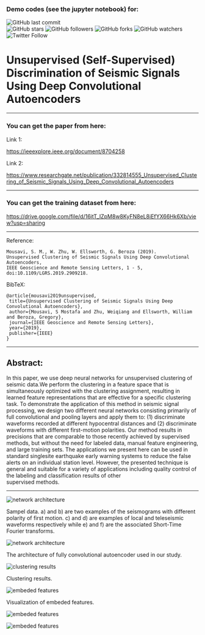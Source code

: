 ### Demo codes (see the jupyter notebook) for:                                                     

![GitHub last commit](https://img.shields.io/github/last-commit/smousavi05/Unsupervised_Deep_Learning?style=plastic)    
![GitHub stars](https://img.shields.io/github/stars/smousavi05/Unsupervised_Deep_Learning?style=social)
![GitHub followers](https://img.shields.io/github/followers/Unsupervised_Deep_Learning?style=social)
![GitHub forks](https://img.shields.io/github/forks/smousavi05/Unsupervised_Deep_Learning?style=social)
![GitHub watchers](https://img.shields.io/github/watchers/smousavi05/Unsupervised_Deep_Learning?style=social)
![Twitter Follow](https://img.shields.io/twitter/follow/smousavi05?style=social)

# Unsupervised (Self-Supervised) Discrimination of Seismic Signals Using Deep Convolutional Autoencoders                                      
-------------------------------------------------------

### You can get the paper from here:

Link 1:

https://ieeexplore.ieee.org/document/8704258

Link 2:

https://www.researchgate.net/publication/332814555_Unsupervised_Clustering_of_Seismic_Signals_Using_Deep_Convolutional_Autoencoders

------------------------------------------------------        
### You can get the training dataset from here:

https://drive.google.com/file/d/16itT_IZpM8w8KyFN8eL8iEfYX66Hk6Xb/view?usp=sharing

--------------------------------------------------------                        
Reference:              

    Mousavi, S. M., W. Zhu, W. Ellsworth, G. Beroza (2019).                        
    Unsupervised Clustering of Seismic Signals Using Deep Convolutional Autoencoders, 
    IEEE Geoscience and Remote Sensing Letters, 1 - 5, doi:10.1109/LGRS.2019.2909218.                                                                                                       
BibTeX:              
                    
    @article{mousavi2019unsupervised,
     title={Unsupervised Clustering of Seismic Signals Using Deep Convolutional Autoencoders},
     author={Mousavi, S Mostafa and Zhu, Weiqiang and Ellsworth, William and Beroza, Gregory},
     journal={IEEE Geoscience and Remote Sensing Letters},
     year={2019},
     publisher={IEEE}
    }        
                         
------------------------------------------------------
## Abstract:

In this paper, we use deep neural networks for unsupervised
clustering of seismic data.We perform the clustering in a
feature space that is simultaneously optimized with the clustering
assignment, resulting in learned feature representations that
are effective for a specific clustering task. To demonstrate the
application of this method in seismic signal processing, we design
two different neural networks consisting primarily of full convolutional
and pooling layers and apply them to: (1) discriminate
waveforms recorded at different hypocentral distances and (2)
discriminate waveforms with different first-motion polarities. Our
method results in precisions that are comparable to those recently
achieved by supervised methods, but without the need for labeled
data, manual feature engineering, and large training sets. The
applications we present here can be used in standard singlesite
earthquake early warning systems to reduce the false alerts
on an individual station level. However, the presented technique
is general and suitable for a variety of applications including
quality control of the labeling and classification results of other     
supervised methods.

----------------------------------------------

![network architecture](Fig_2.jpg)

Sampel data. a) and b) are two examples of the seismograms with different polarity of first motion.
c) and d) are examples of local and teleseismic waveforms respectively while e) and f) are the associated Short-Time Fourier transforms. 

![network architecture](Fig_1.jpg)

The architecture of fully convolutional autoencoder used in our study. 

![clustering results](Fig_3.jpg)

Clustering results. 

![embeded features](Fig_4.jpg)

Visualization of embeded features. 

![embeded features](FigSub_3.png)

![embeded features](FigSub_4.png)

